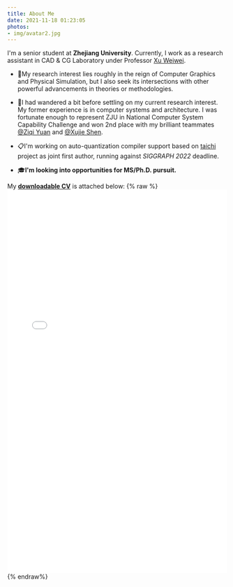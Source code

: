 ```yaml
---
title: About Me
date: 2021-11-18 01:23:05
photos:
- img/avatar2.jpg
---
```


I'm a senior student at **Zhejiang University**. Currently, I work as a research assistant in CAD & CG Laboratory under Professor [Xu Weiwei](http://www.cad.zju.edu.cn/home/weiweixu/weiweixu_en.htm).

- 🔬My research interest lies roughly in the reign of Computer Graphics and Physical Simulation, but I also seek its intersections with other powerful advancements in theories or methodologies. 

- 📖I had wandered a bit before settling on my current research interest. My former experience is in computer systems and architecture. I was fortunate enough to represent ZJU in National Computer System Capability Challenge and won 2nd place with my brilliant teammates [@Ziqi Yuan](https://github.com/monikerzju) and [@Xujie Shen](https://github.com/monikerzju). 

- 📋I'm working on auto-quantization compiler support based on [taichi](https://github.com/taichi-dev/taichi) project as joint first author, running against *SIGGRAPH 2022* deadline. 

- 🎓**I'm looking into opportunities for MS/Ph.D. pursuit.**

My [**downloadable CV**](./shy.pdf) is attached below:
{% raw %}
<embed src="./shy.pdf" width="100%" height="877px"/>
{% endraw%}
